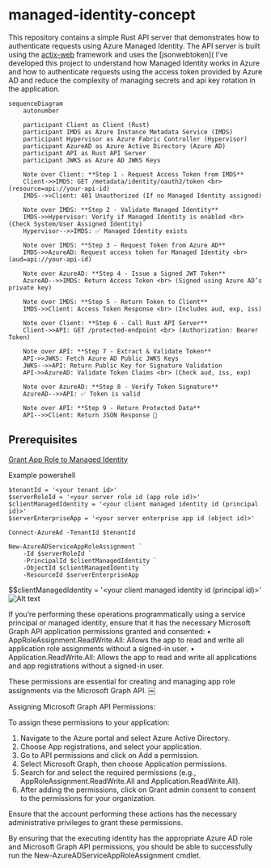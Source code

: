 # managed-identity-concept

This repository contains a simple Rust API server that demonstrates how to authenticate requests using Azure Managed Identity. The API server is built using the [actix-web](https://actix.rs/) framework and uses the [jsonwebtoken](
I've developed this project to understand how Managed Identity works in Azure and how to authenticate requests using the access token provided by Azure AD and reduce the complexity of managing secrets and api key rotation in the application.

```mermaid
sequenceDiagram
    autonumber

    participant Client as Client (Rust)
    participant IMDS as Azure Instance Metadata Service (IMDS)
    participant Hypervisor as Azure Fabric Controller (Hypervisor)
    participant AzureAD as Azure Active Directory (Azure AD)
    participant API as Rust API Server
    participant JWKS as Azure AD JWKS Keys

    Note over Client: **Step 1 - Request Access Token from IMDS**
    Client->>IMDS: GET /metadata/identity/oauth2/token <br> (resource=api://your-api-id)
    IMDS-->>Client: 401 Unauthorized (If no Managed Identity assigned)

    Note over IMDS: **Step 2 - Validate Managed Identity**
    IMDS->>Hypervisor: Verify if Managed Identity is enabled <br> (Check System/User Assigned Identity)
    Hypervisor-->>IMDS: ✅ Managed Identity exists

    Note over IMDS: **Step 3 - Request Token from Azure AD**
    IMDS->>AzureAD: Request access token for Managed Identity <br> (aud=api://your-api-id)
    
    Note over AzureAD: **Step 4 - Issue a Signed JWT Token**
    AzureAD-->>IMDS: Return Access Token <br> (Signed using Azure AD’s private key)

    Note over IMDS: **Step 5 - Return Token to Client**
    IMDS->>Client: Access Token Response <br> (Includes aud, exp, iss)

    Note over Client: **Step 6 - Call Rust API Server**
    Client->>API: GET /protected-endpoint <br> (Authorization: Bearer Token)

    Note over API: **Step 7 - Extract & Validate Token**
    API->>JWKS: Fetch Azure AD Public JWKS Keys
    JWKS-->>API: Return Public Key for Signature Validation
    API->>AzureAD: Validate Token Claims <br> (Check aud, iss, exp)

    Note over AzureAD: **Step 8 - Verify Token Signature**
    AzureAD-->>API: ✅ Token is valid

    Note over API: **Step 9 - Return Protected Data**
    API-->>Client: Return JSON Response 🎉
```

## Prerequisites

[Grant App Role to Managed Identity](https://learn.microsoft.com/en-us/graph/api/serviceprincipal-post-approleassignments?view=graph-rest-1.0&tabs=http#permissions)


Example powershell
```
$tenantId = '<your tenant id>'
$serverRoleId = '<your server role id (app role id)>'
$clientManagedIdentity = '<your client managed identity id (principal id)>'
$serverEnterpriseApp = '<your server enterprise app id (object id)>'

Connect-AzureAd -TenantId $tenantId

New-AzureADServiceAppRoleAssignment `
    -Id $serverRoleId `
    -PrincipalId $clientManagedIdentity `
    -ObjectId $clientManagedIdentity `
    -ResourceId $serverEnterpriseApp
```

$$clientManagedIdentity = '<your client managed identity id (principal id)>'
![Alt text](../images/image1.png)



If you’re performing these operations programmatically using a service principal or managed identity, ensure that it has the necessary Microsoft Graph API application permissions granted and consented:
•	AppRoleAssignment.ReadWrite.All: Allows the app to read and write all application role assignments without a signed-in user.
•	Application.ReadWrite.All: Allows the app to read and write all applications and app registrations without a signed-in user.

These permissions are essential for creating and managing app role assignments via the Microsoft Graph API.  ￼

Assigning Microsoft Graph API Permissions:

To assign these permissions to your application:
1.	Navigate to the Azure portal and select Azure Active Directory.
2.	Choose App registrations, and select your application.
3.	Go to API permissions and click on Add a permission.
4.	Select Microsoft Graph, then choose Application permissions.
5.	Search for and select the required permissions (e.g., AppRoleAssignment.ReadWrite.All and Application.ReadWrite.All).
6.	After adding the permissions, click on Grant admin consent to consent to the permissions for your organization.

Ensure that the account performing these actions has the necessary administrative privileges to grant these permissions.

By ensuring that the executing identity has the appropriate Azure AD role and Microsoft Graph API permissions, you should be able to successfully run the New-AzureADServiceAppRoleAssignment cmdlet.

